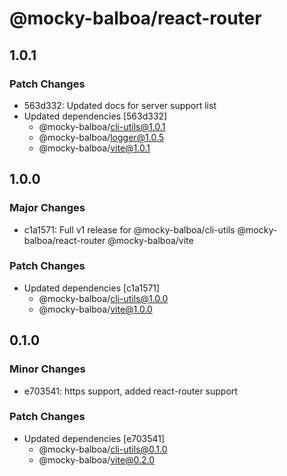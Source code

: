 # @mocky-balboa/react-router

## 1.0.1

### Patch Changes

- 563d332: Updated docs for server support list
- Updated dependencies [563d332]
  - @mocky-balboa/cli-utils@1.0.1
  - @mocky-balboa/logger@1.0.5
  - @mocky-balboa/vite@1.0.1

## 1.0.0

### Major Changes

- c1a1571: Full v1 release for @mocky-balboa/cli-utils @mocky-balboa/react-router @mocky-balboa/vite

### Patch Changes

- Updated dependencies [c1a1571]
  - @mocky-balboa/cli-utils@1.0.0
  - @mocky-balboa/vite@1.0.0

## 0.1.0

### Minor Changes

- e703541: https support, added react-router support

### Patch Changes

- Updated dependencies [e703541]
  - @mocky-balboa/cli-utils@0.1.0
  - @mocky-balboa/vite@0.2.0
